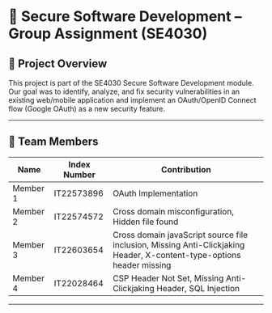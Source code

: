 # 🔐 Secure Software Development – Group Assignment (SE4030)

## 📌 Project Overview
This project is part of the SE4030 Secure Software Development module.  
Our goal was to identify, analyze, and fix security vulnerabilities in an existing web/mobile application and implement an OAuth/OpenID Connect flow (Google OAuth) as a new security feature.

---

## 👥 Team Members
| Name | Index Number | Contribution |
|------|--------------|-------------|
| Member 1 | IT22573896   | OAuth Implementation |
| Member 2 | IT22574572    | Cross domain misconfiguration, Hidden file found |
| Member 3 | IT22603654    | Cross domain javaScript source file inclusion, Missing Anti-Clickjaking Header, X-content-type-options header missing  |
| Member 4 | IT22028464    | CSP Header Not Set, Missing Anti-Clickjaking Header, SQL Injection |

---

